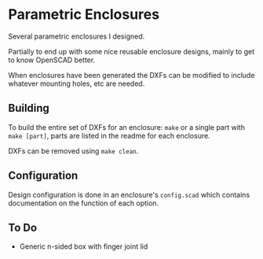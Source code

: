 Parametric Enclosures
=====================

Several parametric enclosures I designed.

Partially to end up with some nice reusable enclosure designs, mainly to get to know OpenSCAD better.

When enclosures have been generated the DXFs can be modified to include whatever mounting holes, etc are needed.

Building
--------

To build the entire set of DXFs for an enclosure: ```make``` or a single part with ```make [part]```, parts are listed in the readme for each enclosure.

DXFs can be removed using ```make clean```.

Configuration
-------------

Design configuration is done in an enclosure's ```config.scad``` which contains documentation on the function of each option.

To Do
-----

*  Generic n-sided box with finger joint lid
